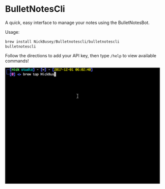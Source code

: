 # BulletNotesCli

A quick, easy interface to manage your notes using the BulletNotesBot.

Usage:

```
brew install NickBusey/Bulletnotescli/bulletnotescli
bulletnotescli
```

Follow the directions to add your API key, then type `/help` to view available commands!

<p align="center">
    <img src="demo.gif">
</p>
